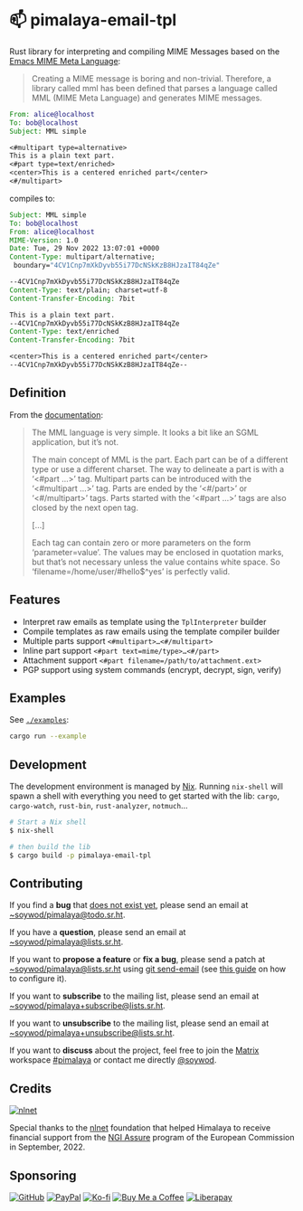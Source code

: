 # 📫 pimalaya-email-tpl

Rust library for interpreting and compiling MIME Messages based on the [Emacs MIME Meta Language](https://www.gnu.org/software/emacs/manual/html_node/emacs-mime/Composing.html):

> Creating a MIME message is boring and non-trivial. Therefore, a
> library called mml has been defined that parses a language called
> MML (MIME Meta Language) and generates MIME messages.

```eml
From: alice@localhost
To: bob@localhost
Subject: MML simple

<#multipart type=alternative>
This is a plain text part.
<#part type=text/enriched>
<center>This is a centered enriched part</center>
<#/multipart>
```

compiles to:

```eml
Subject: MML simple
To: bob@localhost
From: alice@localhost
MIME-Version: 1.0
Date: Tue, 29 Nov 2022 13:07:01 +0000
Content-Type: multipart/alternative;
 boundary="4CV1Cnp7mXkDyvb55i77DcNSkKzB8HJzaIT84qZe"

--4CV1Cnp7mXkDyvb55i77DcNSkKzB8HJzaIT84qZe
Content-Type: text/plain; charset=utf-8
Content-Transfer-Encoding: 7bit

This is a plain text part.
--4CV1Cnp7mXkDyvb55i77DcNSkKzB8HJzaIT84qZe
Content-Type: text/enriched
Content-Transfer-Encoding: 7bit

<center>This is a centered enriched part</center>
--4CV1Cnp7mXkDyvb55i77DcNSkKzB8HJzaIT84qZe--
```

## Definition

From the [documentation](https://www.gnu.org/software/emacs/manual/html_node/emacs-mime/MML-Definition.html):

> The MML language is very simple. It looks a bit like an SGML
> application, but it’s not.
> 
> The main concept of MML is the part. Each part can be of a different
> type or use a different charset. The way to delineate a part is with
> a ‘<#part ...>’ tag. Multipart parts can be introduced with the
> ‘<#multipart ...>’ tag. Parts are ended by the ‘<#/part>’ or
> ‘<#/multipart>’ tags. Parts started with the ‘<#part ...>’ tags are
> also closed by the next open tag.
> 
> […]
> 
> Each tag can contain zero or more parameters on the form
> ‘parameter=value’. The values may be enclosed in quotation marks,
> but that’s not necessary unless the value contains white space. So
> ‘filename=/home/user/#hello$^yes’ is perfectly valid.

## Features

- Interpret raw emails as template using the `TplInterpreter` builder
- Compile templates as raw emails using the template compiler builder
- Multiple parts support `<#multipart>…<#/multipart>`
- Inline part support `<#part text=mime/type>…<#/part>`
- Attachment support `<#part filename=/path/to/attachment.ext>`
- PGP support using system commands (encrypt, decrypt, sign, verify)

## Examples

See [`./examples`](https://git.sr.ht/~soywod/pimalaya/tree/master/item/email-tpl/examples):

```sh
cargo run --example
```

## Development

The development environment is managed by
[Nix](https://nixos.org/download.html). Running `nix-shell` will spawn
a shell with everything you need to get started with the lib: `cargo`,
`cargo-watch`, `rust-bin`, `rust-analyzer`, `notmuch`…

```sh
# Start a Nix shell
$ nix-shell

# then build the lib
$ cargo build -p pimalaya-email-tpl
```

## Contributing

If you find a **bug** that [does not exist
yet](https://todo.sr.ht/~soywod/pimalaya), please send an email at
[~soywod/pimalaya@todo.sr.ht](mailto:~soywod/pimalaya@todo.sr.ht).

If you have a **question**, please send an email at
[~soywod/pimalaya@lists.sr.ht](mailto:~soywod/pimalaya@lists.sr.ht).

If you want to **propose a feature** or **fix a bug**, please send a
patch at
[~soywod/pimalaya@lists.sr.ht](mailto:~soywod/pimalaya@lists.sr.ht)
using [git send-email](https://git-scm.com/docs/git-send-email) (see
[this guide](https://git-send-email.io/) on how to configure it).

If you want to **subscribe** to the mailing list, please send an email
at
[~soywod/pimalaya+subscribe@lists.sr.ht](mailto:~soywod/pimalaya+subscribe@lists.sr.ht).

If you want to **unsubscribe** to the mailing list, please send an
email at
[~soywod/pimalaya+unsubscribe@lists.sr.ht](mailto:~soywod/pimalaya+unsubscribe@lists.sr.ht).

If you want to **discuss** about the project, feel free to join the
[Matrix](https://matrix.org/) workspace
[#pimalaya](https://matrix.to/#/#pimalaya:matrix.org) or contact me
directly [@soywod](https://matrix.to/#/@soywod:matrix.org).

## Credits

[![nlnet](https://nlnet.nl/logo/banner-160x60.png)](https://nlnet.nl/project/Himalaya/index.html)

Special thanks to the
[nlnet](https://nlnet.nl/project/Himalaya/index.html) foundation that
helped Himalaya to receive financial support from the [NGI
Assure](https://www.ngi.eu/ngi-projects/ngi-assure/) program of the
European Commission in September, 2022.

## Sponsoring

[![GitHub](https://img.shields.io/badge/-GitHub%20Sponsors-fafbfc?logo=GitHub%20Sponsors&style=flat-square)](https://github.com/sponsors/soywod)
[![PayPal](https://img.shields.io/badge/-PayPal-0079c1?logo=PayPal&logoColor=ffffff&style=flat-square)](https://www.paypal.com/paypalme/soywod)
[![Ko-fi](https://img.shields.io/badge/-Ko--fi-ff5e5a?logo=Ko-fi&logoColor=ffffff&style=flat-square)](https://ko-fi.com/soywod)
[![Buy Me a Coffee](https://img.shields.io/badge/-Buy%20Me%20a%20Coffee-ffdd00?logo=Buy%20Me%20A%20Coffee&logoColor=000000&style=flat-square)](https://www.buymeacoffee.com/soywod)
[![Liberapay](https://img.shields.io/badge/-Liberapay-f6c915?logo=Liberapay&logoColor=222222&style=flat-square)](https://liberapay.com/soywod)
